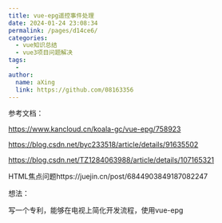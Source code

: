 ```yaml
---
title: vue-epg遥控事件处理
date: 2024-01-24 23:08:34
permalink: /pages/d14ce6/
categories:
  - vue知识总结
  - vue3项目问题解决
tags:
  - 
author: 
  name: aXing
  link: https://github.com/08163356
---
```






参考文档：

https://www.kancloud.cn/koala-gc/vue-epg/758923

https://blog.csdn.net/byc233518/article/details/91635502

https://blog.csdn.net/TZ1284063988/article/details/107165321

HTML焦点问题https://juejin.cn/post/6844903849187082247

想法：
<!-- more -->

写一个专利，能够在电视上简化开发流程，使用vue-epg

